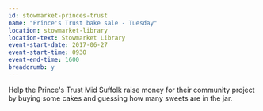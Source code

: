 ```yaml
---
id: stowmarket-princes-trust
name: "Prince's Trust bake sale - Tuesday"
location: stowmarket-library
location-text: Stowmarket Library
event-start-date: 2017-06-27
event-start-time: 0930
event-end-time: 1600
breadcrumb: y
---
```


Help the Prince's Trust Mid Suffolk raise money for their community project by buying some cakes and guessing how many sweets are in the jar.
